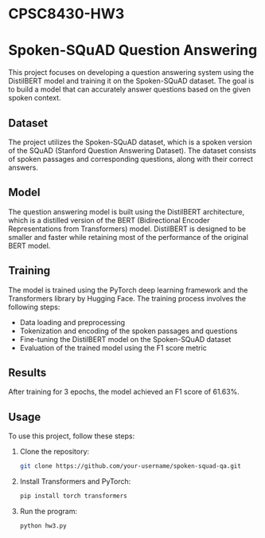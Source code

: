 # CPSC8430-HW3
# Spoken-SQuAD Question Answering

This project focuses on developing a question answering system using the DistilBERT model and training it on the Spoken-SQuAD dataset. The goal is to build a model that can accurately answer questions based on the given spoken context.

## Dataset

The project utilizes the Spoken-SQuAD dataset, which is a spoken version of the SQuAD (Stanford Question Answering Dataset). The dataset consists of spoken passages and corresponding questions, along with their correct answers.

## Model

The question answering model is built using the DistilBERT architecture, which is a distilled version of the BERT (Bidirectional Encoder Representations from Transformers) model. DistilBERT is designed to be smaller and faster while retaining most of the performance of the original BERT model.

## Training

The model is trained using the PyTorch deep learning framework and the Transformers library by Hugging Face. The training process involves the following steps:
- Data loading and preprocessing
- Tokenization and encoding of the spoken passages and questions
- Fine-tuning the DistilBERT model on the Spoken-SQuAD dataset
- Evaluation of the trained model using the F1 score metric

## Results

After training for 3 epochs, the model achieved an F1 score of 61.63%.

## Usage

To use this project, follow these steps:

1. Clone the repository:
   ```bash
   git clone https://github.com/your-username/spoken-squad-qa.git
2. Install Transformers and PyTorch:
   ```bash
   pip install torch transformers
3. Run the program:
   ```bash
   python hw3.py
